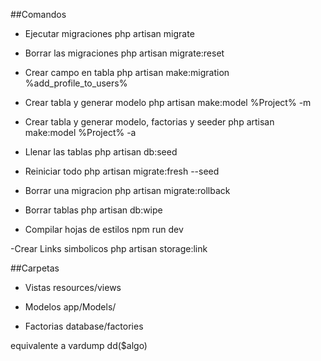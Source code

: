 ##Comandos

- Ejecutar migraciones
    php artisan migrate

- Borrar las migraciones 
    php artisan migrate:reset

- Crear campo en tabla
    php artisan make:migration %add_profile_to_users%

- Crear tabla y generar modelo
    php artisan make:model %Project% -m

- Crear tabla y generar modelo, factorias y seeder
    php artisan make:model %Project% -a

- Llenar las tablas
    php artisan db:seed

- Reiniciar todo
     php artisan migrate:fresh --seed 

- Borrar una migracion
    php artisan migrate:rollback  
    
- Borrar tablas
    php artisan db:wipe

- Compilar hojas de estilos
    npm run dev

-Crear Links simbolicos
    php artisan storage:link


##Carpetas

- Vistas
    resources/views

- Modelos
    app/Models/

- Factorias
    database/factories



equivalente a vardump
dd($algo)
